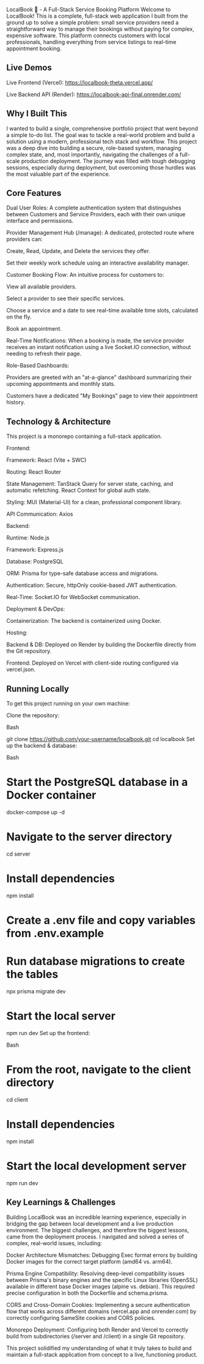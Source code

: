 LocalBook 📅 - A Full-Stack Service Booking Platform
Welcome to LocalBook! This is a complete, full-stack web application I built from the ground up to solve a simple problem: small service providers need a straightforward way to manage their bookings without paying for complex, expensive software. This platform connects customers with local professionals, handling everything from service listings to real-time appointment booking.

## Live Demos
Live Frontend (Vercel): https://localbook-theta.vercel.app/

Live Backend API (Render): https://localbook-api-final.onrender.com/

## Why I Built This
I wanted to build a single, comprehensive portfolio project that went beyond a simple to-do list. The goal was to tackle a real-world problem and build a solution using a modern, professional tech stack and workflow. This project was a deep dive into building a secure, role-based system, managing complex state, and, most importantly, navigating the challenges of a full-scale production deployment. The journey was filled with tough debugging sessions, especially during deployment, but overcoming those hurdles was the most valuable part of the experience.

##  Core Features
Dual User Roles: A complete authentication system that distinguishes between Customers and Service Providers, each with their own unique interface and permissions.

Provider Management Hub (/manage): A dedicated, protected route where providers can:

Create, Read, Update, and Delete the services they offer.

Set their weekly work schedule using an interactive availability manager.

Customer Booking Flow: An intuitive process for customers to:

View all available providers.

Select a provider to see their specific services.

Choose a service and a date to see real-time available time slots, calculated on the fly.

Book an appointment.

Real-Time Notifications: When a booking is made, the service provider receives an instant notification using a live Socket.IO connection, without needing to refresh their page.

Role-Based Dashboards:

Providers are greeted with an "at-a-glance" dashboard summarizing their upcoming appointments and monthly stats.

Customers have a dedicated "My Bookings" page to view their appointment history.

##  Technology & Architecture
This project is a monorepo containing a full-stack application.

Frontend:

Framework: React (Vite + SWC)

Routing: React Router

State Management: TanStack Query for server state, caching, and automatic refetching. React Context for global auth state.

Styling: MUI (Material-UI) for a clean, professional component library.

API Communication: Axios

Backend:

Runtime: Node.js

Framework: Express.js

Database: PostgreSQL

ORM: Prisma for type-safe database access and migrations.

Authentication: Secure, httpOnly cookie-based JWT authentication.

Real-Time: Socket.IO for WebSocket communication.

Deployment & DevOps:

Containerization: The backend is containerized using Docker.

Hosting:

Backend & DB: Deployed on Render by building the Dockerfile directly from the Git repository.

Frontend: Deployed on Vercel with client-side routing configured via vercel.json.

##  Running Locally
To get this project running on your own machine:

Clone the repository:

Bash

git clone https://github.com/your-username/localbook.git
cd localbook
Set up the backend & database:

Bash

# Start the PostgreSQL database in a Docker container
docker-compose up -d

# Navigate to the server directory
cd server

# Install dependencies
npm install

# Create a .env file and copy variables from .env.example
# Run database migrations to create the tables
npx prisma migrate dev

# Start the local server
npm run dev
Set up the frontend:

Bash

# From the root, navigate to the client directory
cd client

# Install dependencies
npm install

# Start the local development server
npm run dev
##  Key Learnings & Challenges
Building LocalBook was an incredible learning experience, especially in bridging the gap between local development and a live production environment. The biggest challenges, and therefore the biggest lessons, came from the deployment process. I navigated and solved a series of complex, real-world issues, including:

Docker Architecture Mismatches: Debugging Exec format errors by building Docker images for the correct target platform (amd64 vs. arm64).

Prisma Engine Compatibility: Resolving deep-level compatibility issues between Prisma's binary engines and the specific Linux libraries (OpenSSL) available in different base Docker images (alpine vs. debian). This required precise configuration in both the Dockerfile and schema.prisma.

CORS and Cross-Domain Cookies: Implementing a secure authentication flow that works across different domains (vercel.app and onrender.com) by correctly configuring SameSite cookies and CORS policies.

Monorepo Deployment: Configuring both Render and Vercel to correctly build from subdirectories (/server and /client) in a single Git repository.

This project solidified my understanding of what it truly takes to build and maintain a full-stack application from concept to a live, functioning product.
